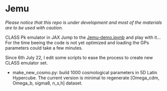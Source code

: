 # Jemu

*Please notice that this repo is under development and most of the materials are to be used with caution.* 

CLASS Pk emulator in JAX
Jump to the [Jemu-demo.ipynb](https://github.com/jecampagne/Jemu/blob/main/Jemu-demo.ipynb) and play with it...
For the time beeing the code is not yet optimized and loading the GPs parameters could take a few minutes. 

Since 6th July 22, I edit some scripts to ease the process to create new CLASS emulator set.
- make_new_cosmo.py: build 1000 cosmological parameters in 5D Latin Hypercube. The current version is minimal to regenerate [Omega_cdm, Omega_b, sigma8, n_s,h] dataset.  

